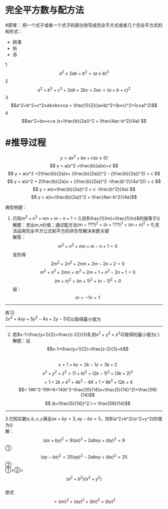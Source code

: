 完全平方数与配方法
======
#原理： 把一个式子或者一个式子的部分改写成完全平方式或者几个完全平方式的和形式：
- 拼凑
- 拆
- 添

1 $$a^2±2ab+b^2=(a±b)^2$$
2 $$a^2+b^2+c^2+2ab+2bc+2ac=(a+b+c)^2$$
3 $$a^2+b^2+c^2±ab±bc±ca = \frac{1}{2}((a±b)^2+(b±c)^2+(c±a)^2)$$
4 $$ax^2+bx+c=a (x+\frac{b}{2a})^2 + \frac{4ac-b^2}{4a} $$

#推导过程
=========
 
 $$ y = ax^2 + bx + c     (a ≠ 0)$$
 $$ y = a(x^2 +\frac{b}{a}x)+c $$
 $$ y = a(x^2 +2\frac{b}{2a}x+  (\frac{b}{2a)})^2 - (\frac{b}{2a})^2) + c $$
 $$ y = a(x^2 + 2\frac{b}{2a}x + (\frac{b}{2a})^2 -\frac{b^2}{4a^2}) + c $$
 $$ y = a(x+\frac{b}{2a})^2 + c -\frac{b^2}{4a}                $$
 $$ y = a(x+\frac{b}{2a})^2 + \frac{4ac-b^2}{4a}$$   

典型例题：
1. 已知$m^2+n^2+mn+m-n+1=0$,则$\frac{1}{m}+\frac{1}{n}$的值等于()  
解题：求出m,n价值；通过配方法$(m+???)^2 + (n+???)^2 +(m+n)^2=0$,灵活运用完全平方公式和平方的非负性解决本题关键  
解答：  
$$m^2+n^2+mn+m-n+1=0$$ 
变形得 
$$2m^2+2n^2+2mn+2m-2n+2=0$$
$$m^2+n^2+2mn +m^2+2m+1 +n^2-2n+1=0$$ 
$$(m+n)^2+(m+1)^2+(n-1)^2 =0$$
得：  
$$m=-1     n=1$$
---
练习:  
$2x^2+4xy+5y^2-4x+2y-5$可以取得最小值为<u>             </u>  

---
2. 若$x-1=\frac{y+1}{2}=\frac{z-22}{3}$,则$x^2+y^2+z^2$可取得的最小值为(     )  
解题：设  
$$x-1=\frac{y+1}{2}=\frac{z-2}{3}=k$$  
$$x=1+k y = 2k-1 z=3k+2$$
$$x^2+y^2+z^2= (1+k)^2+(2k-1)^2+(3k+2)^2$$
$$=1+2k+k^2+4k^2-4K+1+9k^2+12k+4$$
$$= 14K^2-10K+6=14(k^2-\frac{10}{14}x+\frac{5}{14}^2)+\frac{59}{14}$$
$$ (k+\frac{5}{14})^2＞= \frac{59}{14}$$

---
3.已知实数$a,b,x,y$满足$ax+by=3,ay-bx=5$，则$(a^2+b^2)(x^2+y^2)的值为()  
解：
$$(ax+by)^2 =9  (ax)^2+2abxy+(by)^2 = 9$$   ①  
$$(ay-bx)^2 =25 (ay)^2-2abxy +(bx)^2 =25$$  ②  
①+②=$$(a^2+b^2)(x^2+y^2)$$  
原式$$=(ax)^2+(ay)^2+(bx)^2+(by)^2$$  






